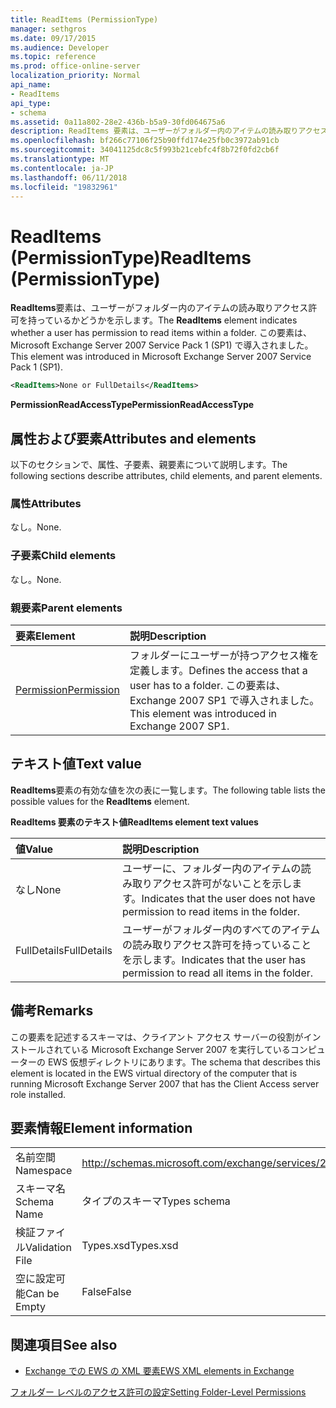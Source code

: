 ```yaml
---
title: ReadItems (PermissionType)
manager: sethgros
ms.date: 09/17/2015
ms.audience: Developer
ms.topic: reference
ms.prod: office-online-server
localization_priority: Normal
api_name:
- ReadItems
api_type:
- schema
ms.assetid: 0a11a802-28e2-436b-b5a9-30fd064675a6
description: ReadItems 要素は、ユーザーがフォルダー内のアイテムの読み取りアクセス許可を持っているかどうかを示します。 この要素は、Microsoft Exchange Server 2007 Service Pack 1 (SP1) で導入されました。
ms.openlocfilehash: bf266c77106f25b90ffd174e25fb0c3972ab91cb
ms.sourcegitcommit: 34041125dc8c5f993b21cebfc4f8b72f0fd2cb6f
ms.translationtype: MT
ms.contentlocale: ja-JP
ms.lasthandoff: 06/11/2018
ms.locfileid: "19832961"
---
```

# <a name="readitems-permissiontype"></a><span data-ttu-id="da3cf-104">ReadItems (PermissionType)</span><span class="sxs-lookup"><span data-stu-id="da3cf-104">ReadItems (PermissionType)</span></span>

<span data-ttu-id="da3cf-105">**ReadItems**要素は、ユーザーがフォルダー内のアイテムの読み取りアクセス許可を持っているかどうかを示します。</span><span class="sxs-lookup"><span data-stu-id="da3cf-105">The **ReadItems** element indicates whether a user has permission to read items within a folder.</span></span> <span data-ttu-id="da3cf-106">この要素は、Microsoft Exchange Server 2007 Service Pack 1 (SP1) で導入されました。</span><span class="sxs-lookup"><span data-stu-id="da3cf-106">This element was introduced in Microsoft Exchange Server 2007 Service Pack 1 (SP1).</span></span> 
  
```xml
<ReadItems>None or FullDetails</ReadItems>
```

 <span data-ttu-id="da3cf-107">**PermissionReadAccessType**</span><span class="sxs-lookup"><span data-stu-id="da3cf-107">**PermissionReadAccessType**</span></span>
## <a name="attributes-and-elements"></a><span data-ttu-id="da3cf-108">属性および要素</span><span class="sxs-lookup"><span data-stu-id="da3cf-108">Attributes and elements</span></span>

<span data-ttu-id="da3cf-109">以下のセクションで、属性、子要素、親要素について説明します。</span><span class="sxs-lookup"><span data-stu-id="da3cf-109">The following sections describe attributes, child elements, and parent elements.</span></span>
  
### <a name="attributes"></a><span data-ttu-id="da3cf-110">属性</span><span class="sxs-lookup"><span data-stu-id="da3cf-110">Attributes</span></span>

<span data-ttu-id="da3cf-111">なし。</span><span class="sxs-lookup"><span data-stu-id="da3cf-111">None.</span></span>
  
### <a name="child-elements"></a><span data-ttu-id="da3cf-112">子要素</span><span class="sxs-lookup"><span data-stu-id="da3cf-112">Child elements</span></span>

<span data-ttu-id="da3cf-113">なし。</span><span class="sxs-lookup"><span data-stu-id="da3cf-113">None.</span></span>
  
### <a name="parent-elements"></a><span data-ttu-id="da3cf-114">親要素</span><span class="sxs-lookup"><span data-stu-id="da3cf-114">Parent elements</span></span>

|<span data-ttu-id="da3cf-115">**要素**</span><span class="sxs-lookup"><span data-stu-id="da3cf-115">**Element**</span></span>|<span data-ttu-id="da3cf-116">**説明**</span><span class="sxs-lookup"><span data-stu-id="da3cf-116">**Description**</span></span>|
|:-----|:-----|
|[<span data-ttu-id="da3cf-117">Permission</span><span class="sxs-lookup"><span data-stu-id="da3cf-117">Permission</span></span>](permission.md) <br/> |<span data-ttu-id="da3cf-118">フォルダーにユーザーが持つアクセス権を定義します。</span><span class="sxs-lookup"><span data-stu-id="da3cf-118">Defines the access that a user has to a folder.</span></span> <span data-ttu-id="da3cf-119">この要素は、Exchange 2007 SP1 で導入されました。</span><span class="sxs-lookup"><span data-stu-id="da3cf-119">This element was introduced in Exchange 2007 SP1.</span></span>  <br/> |
   
## <a name="text-value"></a><span data-ttu-id="da3cf-120">テキスト値</span><span class="sxs-lookup"><span data-stu-id="da3cf-120">Text value</span></span>

<span data-ttu-id="da3cf-121">**ReadItems**要素の有効な値を次の表に一覧します。</span><span class="sxs-lookup"><span data-stu-id="da3cf-121">The following table lists the possible values for the **ReadItems** element.</span></span> 
  
<span data-ttu-id="da3cf-122">**ReadItems 要素のテキスト値**</span><span class="sxs-lookup"><span data-stu-id="da3cf-122">**ReadItems element text values**</span></span>

|<span data-ttu-id="da3cf-123">**値**</span><span class="sxs-lookup"><span data-stu-id="da3cf-123">**Value**</span></span>|<span data-ttu-id="da3cf-124">**説明**</span><span class="sxs-lookup"><span data-stu-id="da3cf-124">**Description**</span></span>|
|:-----|:-----|
|<span data-ttu-id="da3cf-125">なし</span><span class="sxs-lookup"><span data-stu-id="da3cf-125">None</span></span>  <br/> |<span data-ttu-id="da3cf-126">ユーザーに、フォルダー内のアイテムの読み取りアクセス許可がないことを示します。</span><span class="sxs-lookup"><span data-stu-id="da3cf-126">Indicates that the user does not have permission to read items in the folder.</span></span>  <br/> |
|<span data-ttu-id="da3cf-127">FullDetails</span><span class="sxs-lookup"><span data-stu-id="da3cf-127">FullDetails</span></span>  <br/> |<span data-ttu-id="da3cf-128">ユーザーがフォルダー内のすべてのアイテムの読み取りアクセス許可を持っていることを示します。</span><span class="sxs-lookup"><span data-stu-id="da3cf-128">Indicates that the user has permission to read all items in the folder.</span></span>  <br/> |
   
## <a name="remarks"></a><span data-ttu-id="da3cf-129">備考</span><span class="sxs-lookup"><span data-stu-id="da3cf-129">Remarks</span></span>

<span data-ttu-id="da3cf-130">この要素を記述するスキーマは、クライアント アクセス サーバーの役割がインストールされている Microsoft Exchange Server 2007 を実行しているコンピューターの EWS 仮想ディレクトリにあります。</span><span class="sxs-lookup"><span data-stu-id="da3cf-130">The schema that describes this element is located in the EWS virtual directory of the computer that is running Microsoft Exchange Server 2007 that has the Client Access server role installed.</span></span>
  
## <a name="element-information"></a><span data-ttu-id="da3cf-131">要素情報</span><span class="sxs-lookup"><span data-stu-id="da3cf-131">Element information</span></span>

|||
|:-----|:-----|
|<span data-ttu-id="da3cf-132">名前空間</span><span class="sxs-lookup"><span data-stu-id="da3cf-132">Namespace</span></span>  <br/> |http://schemas.microsoft.com/exchange/services/2006/types  <br/> |
|<span data-ttu-id="da3cf-133">スキーマ名</span><span class="sxs-lookup"><span data-stu-id="da3cf-133">Schema Name</span></span>  <br/> |<span data-ttu-id="da3cf-134">タイプのスキーマ</span><span class="sxs-lookup"><span data-stu-id="da3cf-134">Types schema</span></span>  <br/> |
|<span data-ttu-id="da3cf-135">検証ファイル</span><span class="sxs-lookup"><span data-stu-id="da3cf-135">Validation File</span></span>  <br/> |<span data-ttu-id="da3cf-136">Types.xsd</span><span class="sxs-lookup"><span data-stu-id="da3cf-136">Types.xsd</span></span>  <br/> |
|<span data-ttu-id="da3cf-137">空に設定可能</span><span class="sxs-lookup"><span data-stu-id="da3cf-137">Can be Empty</span></span>  <br/> |<span data-ttu-id="da3cf-138">False</span><span class="sxs-lookup"><span data-stu-id="da3cf-138">False</span></span>  <br/> |
   
## <a name="see-also"></a><span data-ttu-id="da3cf-139">関連項目</span><span class="sxs-lookup"><span data-stu-id="da3cf-139">See also</span></span>



- [<span data-ttu-id="da3cf-140">Exchange での EWS の XML 要素</span><span class="sxs-lookup"><span data-stu-id="da3cf-140">EWS XML elements in Exchange</span></span>](ews-xml-elements-in-exchange.md)


[<span data-ttu-id="da3cf-141">フォルダー レベルのアクセス許可の設定</span><span class="sxs-lookup"><span data-stu-id="da3cf-141">Setting Folder-Level Permissions</span></span>](http://msdn.microsoft.com/library/c7530e86-5112-401c-b10a-9c054ae59f07%28Office.15%29.aspx)

